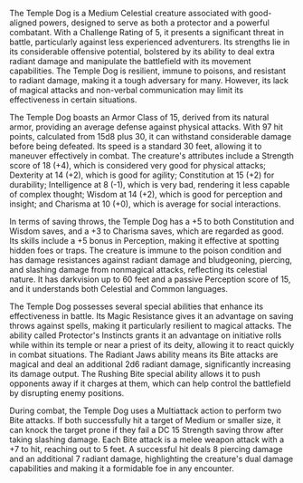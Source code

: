 The Temple Dog is a Medium Celestial creature associated with good-aligned powers, designed to serve as both a protector and a powerful combatant. With a Challenge Rating of 5, it presents a significant threat in battle, particularly against less experienced adventurers. Its strengths lie in its considerable offensive potential, bolstered by its ability to deal extra radiant damage and manipulate the battlefield with its movement capabilities. The Temple Dog is resilient, immune to poisons, and resistant to radiant damage, making it a tough adversary for many. However, its lack of magical attacks and non-verbal communication may limit its effectiveness in certain situations.

The Temple Dog boasts an Armor Class of 15, derived from its natural armor, providing an average defense against physical attacks. With 97 hit points, calculated from 15d8 plus 30, it can withstand considerable damage before being defeated. Its speed is a standard 30 feet, allowing it to maneuver effectively in combat. The creature's attributes include a Strength score of 18 (+4), which is considered very good for physical attacks; Dexterity at 14 (+2), which is good for agility; Constitution at 15 (+2) for durability; Intelligence at 8 (-1), which is very bad, rendering it less capable of complex thought; Wisdom at 14 (+2), which is good for perception and insight; and Charisma at 10 (+0), which is average for social interactions. 

In terms of saving throws, the Temple Dog has a +5 to both Constitution and Wisdom saves, and a +3 to Charisma saves, which are regarded as good. Its skills include a +5 bonus in Perception, making it effective at spotting hidden foes or traps. The creature is immune to the poison condition and has damage resistances against radiant damage and bludgeoning, piercing, and slashing damage from nonmagical attacks, reflecting its celestial nature. It has darkvision up to 60 feet and a passive Perception score of 15, and it understands both Celestial and Common languages.

The Temple Dog possesses several special abilities that enhance its effectiveness in battle. Its Magic Resistance gives it an advantage on saving throws against spells, making it particularly resilient to magical attacks. The ability called Protector's Instincts grants it an advantage on initiative rolls while within its temple or near a priest of its deity, allowing it to react quickly in combat situations. The Radiant Jaws ability means its Bite attacks are magical and deal an additional 2d6 radiant damage, significantly increasing its damage output. The Rushing Bite special ability allows it to push opponents away if it charges at them, which can help control the battlefield by disrupting enemy positions.

During combat, the Temple Dog uses a Multiattack action to perform two Bite attacks. If both successfully hit a target of Medium or smaller size, it can knock the target prone if they fail a DC 15 Strength saving throw after taking slashing damage. Each Bite attack is a melee weapon attack with a +7 to hit, reaching out to 5 feet. A successful hit deals 8 piercing damage and an additional 7 radiant damage, highlighting the creature's dual damage capabilities and making it a formidable foe in any encounter.